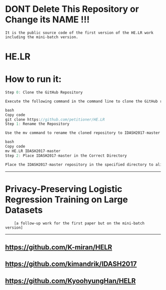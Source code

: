 # DONT Delete This Repository or Change its NAME !!!
    It is the public source code of the first version of the HE.LR work including the mini-batch version.


# HE.LR
# How to run it:
```cpp        
Step 0: Clone the GitHub Repository

Execute the following command in the command line to clone the GitHub repository named HE.LR:

bash
Copy code
git clone https://github.com/petitioner/HE.LR
Step 1: Rename the Repository

Use the mv command to rename the cloned repository to IDASH2017-master:

bash
Copy code
mv HE.LR IDASH2017-master
Step 2: Place IDASH2017-master in the Correct Directory

Place the IDASH2017-master repository in the specified directory to align with /home/sunly/Downloads/IDASH2017-master/IDASH2017/lib/lib.
```
---

# Privacy-Preserving Logistic Regression Training on Large Datasets 
        [a follow-up work for the first paper but on the mini-batch version]

---
## https://github.com/K-miran/HELR
## https://github.com/kimandrik/IDASH2017
## https://github.com/KyoohyungHan/HELR
